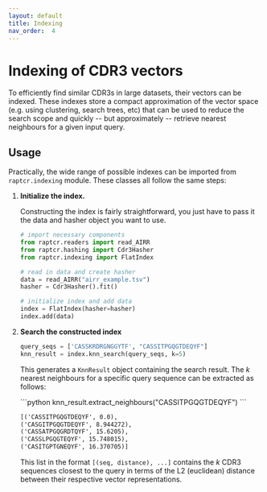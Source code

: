 ```yaml
---
layout: default
title: Indexing
nav_order:  4
---
```


# Indexing of CDR3 vectors

To efficiently find similar CDR3s in large datasets, their vectors can be
indexed. These indexes store a compact approximation of the vector space (e.g.
using clustering, search trees, etc) that can be used to reduce the search scope
and quickly -- but approximately -- retrieve nearest neighbours for a given
input query.

## Usage

Practically, the wide range of possible indexes can be imported from
`raptcr.indexing` module. These classes all follow the same steps:

1. **Initialize the index.**

    Constructing the index is fairly straightforward, you just have to pass it
    the data and hasher object you want to use.

    ```python
    # import necessary components
    from raptcr.readers import read_AIRR
    from raptcr.hashing import Cdr3Hasher
    from raptcr.indexing import FlatIndex

    # read in data and create hasher
    data = read_AIRR("airr_example.tsv")
    hasher = Cdr3Hasher().fit()

    # initialize index and add data
    index = FlatIndex(hasher=hasher)
    index.add(data)
    ```


2. **Search the constructed index**

    ```python
    query_seqs = ['CASSKRDRGNGGYTF', "CASSITPGQGTDEQYF"]
    knn_result = index.knn_search(query_seqs, k=5)
    ```
    
    This generates a `KnnResult` object containing the search result. The *k*
    nearest neighbours for a specific query sequence can be extracted as
    follows:

     <div class="code-example" markdown=1>
    ```python
    knn_result.extract_neighbours("CASSITPGQGTDEQYF")
    ``` 
    </div>

    ```markdown
    [('CASSITPGQGTDEQYF', 0.0),
    ('CASGITPGQGTDEQYF', 8.944272),
    ('CASSATPGQGRDTQYF', 15.6205),
    ('CASSLPGQGTEQYF', 15.748015),
    ('CASITGPTGNEQYF', 16.370705)]
    ```

    This list in the format `[(seq, distance), ...]` contains the *k* CDR3
    sequences closest to the query in terms of the L2 (euclidean) distance
    between their respective vector representations. 